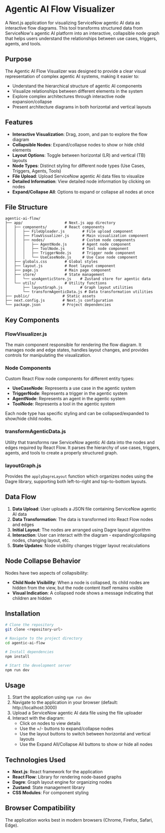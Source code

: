 # Agentic AI Flow Visualizer

A Next.js application for visualizing ServiceNow agentic AI data as interactive flow diagrams. This tool transforms structured data from ServiceNow's agentic AI platform into an interactive, collapsible node graph that helps users understand the relationships between use cases, triggers, agents, and tools.

## Purpose

The Agentic AI Flow Visualizer was designed to provide a clear visual representation of complex agentic AI systems, making it easier to:

- Understand the hierarchical structure of agentic AI components
- Visualize relationships between different elements in the system
- Explore complex architectures through interactive node expansion/collapse
- Present architecture diagrams in both horizontal and vertical layouts

## Features

- **Interactive Visualization**: Drag, zoom, and pan to explore the flow diagram
- **Collapsible Nodes**: Expand/collapse nodes to show or hide child elements
- **Layout Options**: Toggle between horizontal (LR) and vertical (TB) layouts
- **Node Types**: Distinct styling for different node types (Use Cases, Triggers, Agents, Tools)
- **File Upload**: Upload ServiceNow agentic AI data files to visualize
- **Detailed Information**: View detailed node information by clicking on nodes
- **Expand/Collapse All**: Options to expand or collapse all nodes at once

## File Structure

```
agentic-ai-flow/
├── app/                   # Next.js app directory
│   ├── components/        # React components
│   │   ├── FileUploader.js        # File upload component
│   │   ├── FlowVisualizer.js      # Main visualization component
│   │   ├── nodes/                 # Custom node components
│   │   │   ├── AgentNode.js       # Agent node component
│   │   │   ├── ToolNode.js        # Tool node component
│   │   │   ├── TriggerNode.js     # Trigger node component
│   │   │   └── UseCaseNode.js     # Use Case node component
│   ├── globals.css        # Global styles
│   ├── layout.js          # Root layout component
│   ├── page.js            # Main page component
│   ├── store/             # State management
│   │   └── useAgenticStore.js    # Zustand store for agentic data
│   └── utils/             # Utility functions
│       ├── layoutGraph.js        # Graph layout utilities
│       └── transformAgenticData.js # Data transformation utilities
├── public/               # Static assets
├── next.config.js        # Next.js configuration
└── package.json          # Project dependencies
```

## Key Components

### FlowVisualizer.js
The main component responsible for rendering the flow diagram. It manages node and edge states, handles layout changes, and provides controls for manipulating the visualization.

### Node Components
Custom React Flow node components for different entity types:
- **UseCaseNode**: Represents a use case in the agentic system
- **TriggerNode**: Represents a trigger in the agentic system
- **AgentNode**: Represents an agent in the agentic system
- **ToolNode**: Represents a tool in the agentic system

Each node type has specific styling and can be collapsed/expanded to show/hide child nodes.

### transformAgenticData.js
Utility that transforms raw ServiceNow agentic AI data into the nodes and edges required by React Flow. It parses the hierarchy of use cases, triggers, agents, and tools to create a properly structured graph.

### layoutGraph.js
Provides the `applyDagreLayout` function which organizes nodes using the Dagre library, supporting both left-to-right and top-to-bottom layouts.

## Data Flow

1. **Data Upload**: User uploads a JSON file containing ServiceNow agentic AI data
2. **Data Transformation**: The data is transformed into React Flow nodes and edges
3. **Initial Layout**: The nodes are arranged using Dagre layout algorithm
4. **Interaction**: User can interact with the diagram - expanding/collapsing nodes, changing layout, etc.
5. **State Updates**: Node visibility changes trigger layout recalculations

## Node Collapse Behavior

Nodes have two aspects of collapsibility:
- **Child Node Visibility**: When a node is collapsed, its child nodes are hidden from the view, but the node content itself remains visible
- **Visual Indication**: A collapsed node shows a message indicating that children are hidden

## Installation

```bash
# Clone the repository
git clone <repository-url>

# Navigate to the project directory
cd agentic-ai-flow

# Install dependencies
npm install

# Start the development server
npm run dev
```

## Usage

1. Start the application using `npm run dev`
2. Navigate to the application in your browser (default: http://localhost:3000)
3. Upload a ServiceNow agentic AI data file using the file uploader
4. Interact with the diagram:
   - Click on nodes to view details
   - Use the +/- buttons to expand/collapse nodes
   - Use the layout buttons to switch between horizontal and vertical layouts
   - Use the Expand All/Collapse All buttons to show or hide all nodes

## Technologies Used

- **Next.js**: React framework for the application
- **React Flow**: Library for rendering node-based graphs
- **Dagre**: Graph layout engine for organizing nodes
- **Zustand**: State management library
- **CSS Modules**: For component styling

## Browser Compatibility

The application works best in modern browsers (Chrome, Firefox, Safari, Edge).
